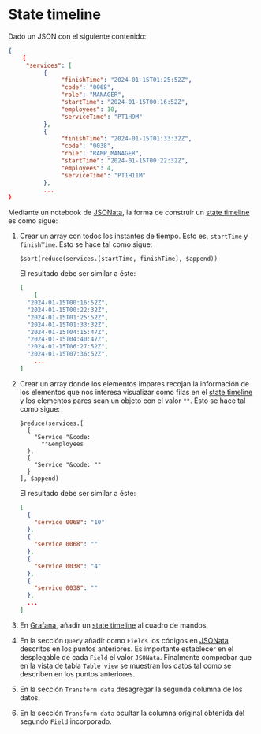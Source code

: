 # State timeline

Dado un JSON con el siguiente contenido:
```json
{
    {
     "services": [
          {
               "finishTime": "2024-01-15T01:25:52Z",
               "code": "0068",
               "role": "MANAGER",
               "startTime": "2024-01-15T00:16:52Z",
               "employees": 10,
               "serviceTime": "PT1H9M"
          },
          {
               "finishTime": "2024-01-15T01:33:32Z",
               "code": "0038",
               "role": "RAMP_MANAGER",
               "startTime": "2024-01-15T00:22:32Z",
               "employees": 4,
               "serviceTime": "PT1H11M"
          },
          ...
}
```

Mediante un notebook de [JSONata](https://jsonata.org), la forma de construir un [state timeline](https://grafana.com/docs/grafana/latest/panels-visualizations/visualizations/state-timeline/) es como sigue:

1. Crear un array con todos los instantes de tiempo. Esto es, `startTime` y `finishTime`. Esto se hace tal como sigue:

    ```shell
    $sort(reduce(services.[startTime, finishTime], $append))
    ```

    El resultado debe ser similar a éste:
    ```json
    [
        [
      "2024-01-15T00:16:52Z",
      "2024-01-15T00:22:32Z",
      "2024-01-15T01:25:52Z",
      "2024-01-15T01:33:32Z",
      "2024-01-15T04:15:47Z",
      "2024-01-15T04:40:47Z",
      "2024-01-15T06:27:52Z",
      "2024-01-15T07:36:52Z",
        ...
    ]
    ```

2. Crear un array donde los elementos impares recojan la información de los elementos que nos interesa visualizar como filas en el [state timeline](https://grafana.com/docs/grafana/latest/panels-visualizations/visualizations/state-timeline/) y los elementos pares sean un objeto con el valor `""`. Esto se hace tal como sigue:
    
    ```shell
    $reduce(services.[
      {
        "Service "&code:
          ""&employees
      },
      {
        "Service "&code: ""
      }   
    ], $append)
    ```

    El resultado debe ser similar a éste:

    ```json
    [
      {
        "service 0068": "10"
      },
      {
        "service 0068": ""
      },
      {
        "service 0038": "4"
      },
      {
        "service 0038": ""
      },
      ...
    ]
    ```

1. En [Grafana](https://grafana.com), añadir un [state timeline](https://grafana.com/docs/grafana/latest/panels-visualizations/visualizations/state-timeline/) al cuadro de mandos.

2. En la sección `Query` añadir como `Fields` los códigos en [JSONata](https://jsonata.org) descritos en los puntos anteriores. Es importante establecer en el desplegable de cada `Field` el valor `JSONata`. Finalmente comprobar que en la vista de tabla `Table view` se muestran los datos tal como se describen en los puntos anteriores.

3. En la sección `Transform data` desagregar la segunda columna de los datos.

4. En la sección `Transform data` ocultar la columna original obtenida del segundo `Field` incorporado.